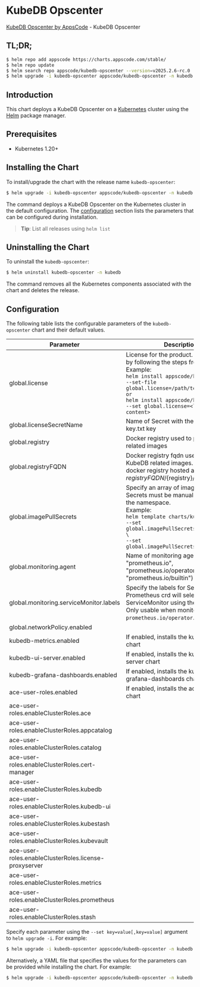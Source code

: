 # KubeDB Opscenter

[KubeDB Opscenter by AppsCode](https://github.com/kubedb) - KubeDB Opscenter

## TL;DR;

```bash
$ helm repo add appscode https://charts.appscode.com/stable/
$ helm repo update
$ helm search repo appscode/kubedb-opscenter --version=v2025.2.6-rc.0
$ helm upgrade -i kubedb-opscenter appscode/kubedb-opscenter -n kubedb --create-namespace --version=v2025.2.6-rc.0
```

## Introduction

This chart deploys a KubeDB Opscenter on a [Kubernetes](http://kubernetes.io) cluster using the [Helm](https://helm.sh) package manager.

## Prerequisites

- Kubernetes 1.20+

## Installing the Chart

To install/upgrade the chart with the release name `kubedb-opscenter`:

```bash
$ helm upgrade -i kubedb-opscenter appscode/kubedb-opscenter -n kubedb --create-namespace --version=v2025.2.6-rc.0
```

The command deploys a KubeDB Opscenter on the Kubernetes cluster in the default configuration. The [configuration](#configuration) section lists the parameters that can be configured during installation.

> **Tip**: List all releases using `helm list`

## Uninstalling the Chart

To uninstall the `kubedb-opscenter`:

```bash
$ helm uninstall kubedb-opscenter -n kubedb
```

The command removes all the Kubernetes components associated with the chart and deletes the release.

## Configuration

The following table lists the configurable parameters of the `kubedb-opscenter` chart and their default values.

|                       Parameter                       |                                                                                                                                                                              Description                                                                                                                                                                              |                          Default                           |
|-------------------------------------------------------|-----------------------------------------------------------------------------------------------------------------------------------------------------------------------------------------------------------------------------------------------------------------------------------------------------------------------------------------------------------------------|------------------------------------------------------------|
| global.license                                        | License for the product. Get a license by following the steps from [here](https://kubedb.com/docs/latest/setup/install/enterprise#get-a-trial-license). <br> Example: <br> `helm install appscode/kubedb \` <br> `--set-file global.license=/path/to/license/file` <br> `or` <br> `helm install appscode/kubedb \` <br> `--set global.license=<license file content>` | <code>""</code>                                            |
| global.licenseSecretName                              | Name of Secret with the license as key.txt key                                                                                                                                                                                                                                                                                                                        | <code>""</code>                                            |
| global.registry                                       | Docker registry used to pull KubeDB related images                                                                                                                                                                                                                                                                                                                    | <code>""</code>                                            |
| global.registryFQDN                                   | Docker registry fqdn used to pull KubeDB related images. Set this to use docker registry hosted at ${registryFQDN}/${registry}/${image}                                                                                                                                                                                                                               | <code>ghcr.io</code>                                       |
| global.imagePullSecrets                               | Specify an array of imagePullSecrets. Secrets must be manually created in the namespace. <br> Example: <br> `helm template charts/kubedb \` <br> `--set global.imagePullSecrets[0].name=sec0 \` <br> `--set global.imagePullSecrets[1].name=sec1`                                                                                                                     | <code>[]</code>                                            |
| global.monitoring.agent                               | Name of monitoring agent (one of "prometheus.io", "prometheus.io/operator", "prometheus.io/builtin")                                                                                                                                                                                                                                                                  | <code>""</code>                                            |
| global.monitoring.serviceMonitor.labels               | Specify the labels for ServiceMonitor. Prometheus crd will select ServiceMonitor using these labels. Only usable when monitoring agent is `prometheus.io/operator`.                                                                                                                                                                                                   | <code>{"monitoring.appscode.com/prometheus":"auto"}</code> |
| global.networkPolicy.enabled                          |                                                                                                                                                                                                                                                                                                                                                                       | <code>false</code>                                         |
| kubedb-metrics.enabled                                | If enabled, installs the kubedb-metrics chart                                                                                                                                                                                                                                                                                                                         | <code>true</code>                                          |
| kubedb-ui-server.enabled                              | If enabled, installs the kubedb-ui-server chart                                                                                                                                                                                                                                                                                                                       | <code>true</code>                                          |
| kubedb-grafana-dashboards.enabled                     | If enabled, installs the kubedb-grafana-dashboards chart                                                                                                                                                                                                                                                                                                              | <code>true</code>                                          |
| ace-user-roles.enabled                                | If enabled, installs the ace-user-roles chart                                                                                                                                                                                                                                                                                                                         | <code>true</code>                                          |
| ace-user-roles.enableClusterRoles.ace                 |                                                                                                                                                                                                                                                                                                                                                                       | <code>false</code>                                         |
| ace-user-roles.enableClusterRoles.appcatalog          |                                                                                                                                                                                                                                                                                                                                                                       | <code>false</code>                                         |
| ace-user-roles.enableClusterRoles.catalog             |                                                                                                                                                                                                                                                                                                                                                                       | <code>false</code>                                         |
| ace-user-roles.enableClusterRoles.cert-manager        |                                                                                                                                                                                                                                                                                                                                                                       | <code>false</code>                                         |
| ace-user-roles.enableClusterRoles.kubedb              |                                                                                                                                                                                                                                                                                                                                                                       | <code>false</code>                                         |
| ace-user-roles.enableClusterRoles.kubedb-ui           |                                                                                                                                                                                                                                                                                                                                                                       | <code>false</code>                                         |
| ace-user-roles.enableClusterRoles.kubestash           |                                                                                                                                                                                                                                                                                                                                                                       | <code>false</code>                                         |
| ace-user-roles.enableClusterRoles.kubevault           |                                                                                                                                                                                                                                                                                                                                                                       | <code>false</code>                                         |
| ace-user-roles.enableClusterRoles.license-proxyserver |                                                                                                                                                                                                                                                                                                                                                                       | <code>false</code>                                         |
| ace-user-roles.enableClusterRoles.metrics             |                                                                                                                                                                                                                                                                                                                                                                       | <code>true</code>                                          |
| ace-user-roles.enableClusterRoles.prometheus          |                                                                                                                                                                                                                                                                                                                                                                       | <code>false</code>                                         |
| ace-user-roles.enableClusterRoles.stash               |                                                                                                                                                                                                                                                                                                                                                                       | <code>false</code>                                         |


Specify each parameter using the `--set key=value[,key=value]` argument to `helm upgrade -i`. For example:

```bash
$ helm upgrade -i kubedb-opscenter appscode/kubedb-opscenter -n kubedb --create-namespace --version=v2025.2.6-rc.0 --set global.registryFQDN=ghcr.io
```

Alternatively, a YAML file that specifies the values for the parameters can be provided while
installing the chart. For example:

```bash
$ helm upgrade -i kubedb-opscenter appscode/kubedb-opscenter -n kubedb --create-namespace --version=v2025.2.6-rc.0 --values values.yaml
```
